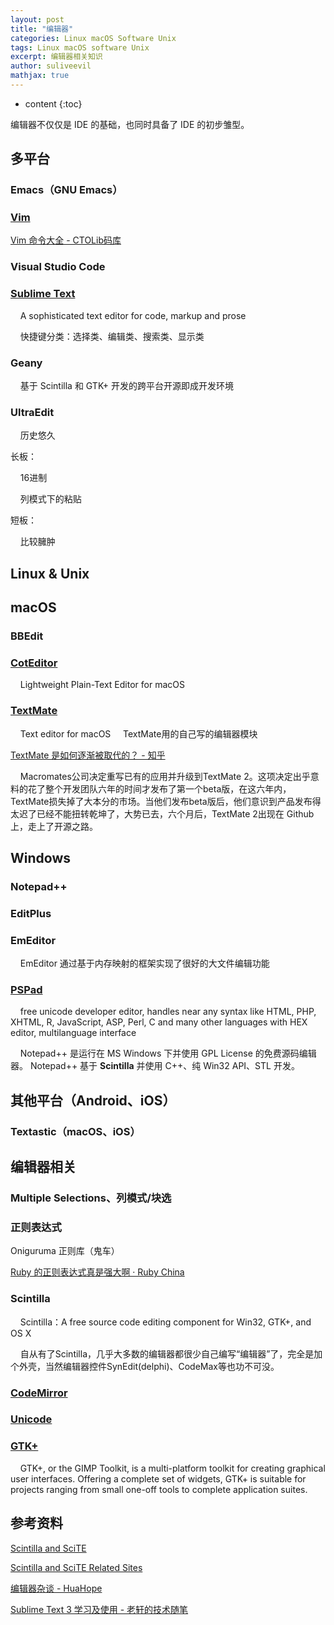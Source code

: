 ```yaml
---
layout: post
title: "编辑器"
categories: Linux macOS Software Unix
tags: Linux macOS software Unix
excerpt: 编辑器相关知识
author: suliveevil
mathjax: true
---
```


* content
{:toc}

编辑器不仅仅是 IDE 的基础，也同时具备了 IDE 的初步雏型。

## 多平台

### Emacs（GNU Emacs）

### [Vim](https://www.vim.org/)


[Vim 命令大全 - CTOLib码库](https://www.ctolib.com/cheatsheets-Vim-command.html)


### Visual Studio Code

### [Sublime Text](https://www.sublimetext.com/)

&#160;&#160;&#160;&#160;A sophisticated text editor for code, markup and prose

&#160;&#160;&#160;&#160;快捷键分类：选择类、编辑类、搜索类、显示类

### Geany

&#160;&#160;&#160;&#160;基于 Scintilla 和 GTK+ 开发的跨平台开源即成开发环境

### UltraEdit

&#160;&#160;&#160;&#160;历史悠久

长板：

&#160;&#160;&#160;&#160;16进制

&#160;&#160;&#160;&#160;列模式下的粘贴

短板：

&#160;&#160;&#160;&#160;比较臃肿



## Linux &  Unix

## macOS

### BBEdit

### [CotEditor](https://github.com/coteditor/CotEditor)

&#160;&#160;&#160;&#160;Lightweight Plain-Text Editor for macOS

### [TextMate](https://macromates.com/)

&#160;&#160;&#160;&#160;Text editor for macOS
&#160;&#160;&#160;&#160;TextMate用的自己写的编辑器模块

[TextMate 是如何逐渐被取代的？ - 知乎](https://www.zhihu.com/question/38850402)


&#160;&#160;&#160;&#160;Macromates公司决定重写已有的应用并升级到TextMate 2。这项决定出乎意料的花了整个开发团队六年的时间才发布了第一个beta版，在这六年内，TextMate损失掉了大本分的市场。当他们发布beta版后，他们意识到产品发布得太迟了已经不能扭转乾坤了，大势已去，六个月后，TextMate 2出现在 Github上，走上了开源之路。


## Windows

### Notepad++

### EditPlus

### EmEditor

&#160;&#160;&#160;&#160;EmEditor 通过基于内存映射的框架实现了很好的大文件编辑功能


### [PSPad](http://www.pspad.com/en/)

&#160;&#160;&#160;&#160;free unicode developer editor, handles near any syntax like HTML, PHP, XHTML, R, JavaScript, ASP, Perl, C and many other languages with HEX editor, multilanguage interface


&#160;&#160;&#160;&#160;Notepad++ 是运行在 MS Windows 下并使用 GPL License 的免费源码编辑器。 Notepad++ 基于 **Scintilla** 并使用 C++、纯 Win32 API、STL 开发。

## 其他平台（Android、iOS）

### Textastic（macOS、iOS）

## 编辑器相关

### Multiple Selections、列模式/块选


### 正则表达式

Oniguruma 正则库（鬼车）

[Ruby 的正则表达式真是强大啊 · Ruby China](https://ruby-china.org/topics/11918)


### Scintilla

&#160;&#160;&#160;&#160;Scintilla：A free source code editing component for Win32, GTK+, and OS X

&#160;&#160;&#160;&#160;自从有了Scintilla，几乎大多数的编辑器都很少自己编写“编辑器”了，完全是加个外壳，当然编辑器控件SynEdit(delphi)、CodeMax等也功不可没。

### [CodeMirror](https://codemirror.net/)

### [Unicode](https://www.unicode.org)

### [GTK+](https://www.gtk.org/)

&#160;&#160;&#160;&#160;GTK+, or the GIMP Toolkit, is a multi-platform toolkit for creating graphical user interfaces. Offering a complete set of widgets, GTK+ is suitable for projects ranging from small one-off tools to complete application suites.




## 参考资料

[Scintilla and SciTE](https://www.scintilla.org/)

[Scintilla and SciTE Related Sites](https://www.scintilla.org/ScintillaRelated.html)

[编辑器杂谈 - HuaHope](https://blog.csdn.net/flyear_cn/article/details/38978773)


[Sublime Text 3 学习及使用 - 老轩的技术随笔](https://blog.csdn.net/idxuanjun/article/details/13292847)

